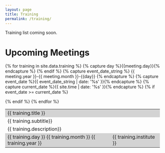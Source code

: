 ```yaml
---
layout: page
title: Training
permalink: /training/
---
```


Training list coming soon.



# Upcoming Meetings

<table>

{% for training in site.data.training %}
{% capture day %}{{meeting.day}}{% endcapture %}
{% endif %}
{% capture event_date_string %} {{ meeting.year }}-{{ meeting.month }}-{{day}} {% endcapture %}
{% capture event_date %}{{ event_date_string | date: '%s' }}{% endcapture %}
{% capture current_date %}{{ site.time | date: '%s' }}{% endcapture %}
{% if event_date >= current_date %}
<tr>
<td bgcolor="#D3D3D3" colspan="3">{{ training.title }}</td>
<tr>
<td colspan="3">{{ training.subtitle}}</td>
</tr>
<tr>
<td colspan="3">{{ training.description}}</td>
</tr>
<tr bgcolor="#D3D3D3">
<td>{{ training.day }} {{ training.month }} {{ training.year }}</td>
<td>{{ training.institute }}</td>
</tr>
{% endif %}
{% endfor %}
</table>
